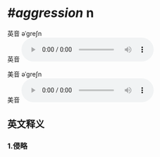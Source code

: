 # ***\#aggression*** n
英音 əˈɡreʃn  
英音
<audio src="./media/aggression1_AAC.aac" controls="controls"></audio>

美音 əˈɡreʃn  
美音
<audio src="./media/aggression2_AAC.aac" controls="controls"></audio>



  

英文释义
---
### 1.**侵略**  


